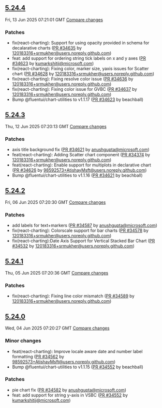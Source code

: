 ## [5.24.4](https://github.com/microsoft/fluentui/tree/@fluentui/react-charting_v5.24.4)

Fri, 13 Jun 2025 07:21:01 GMT 
[Compare changes](https://github.com/microsoft/fluentui/compare/@fluentui/react-charting_v5.24.3..@fluentui/react-charting_v5.24.4)

### Patches

- fix(react-charting): Support for using opacity provided in schema for decalarative charts ([PR #34635](https://github.com/microsoft/fluentui/pull/34635) by 120183316+srmukher@users.noreply.github.com)
- feat: add support for ordering string tick labels on x and y axes ([PR #34623](https://github.com/microsoft/fluentui/pull/34623) by kumarkshitij@microsoft.com)
- fix(react-charting): Fixing color, marker size, yaxis issues for Scatter chart ([PR #34628](https://github.com/microsoft/fluentui/pull/34628) by 120183316+srmukher@users.noreply.github.com)
- fix(react-charting): Fixing resolve color issue ([PR #34636](https://github.com/microsoft/fluentui/pull/34636) by 120183316+srmukher@users.noreply.github.com)
- fix(react-charting): Fixing color issue for GVBC ([PR #34637](https://github.com/microsoft/fluentui/pull/34637) by 120183316+srmukher@users.noreply.github.com)
- Bump @fluentui/chart-utilities to v1.1.17 ([PR #34623](https://github.com/microsoft/fluentui/pull/34623) by beachball)

## [5.24.3](https://github.com/microsoft/fluentui/tree/@fluentui/react-charting_v5.24.3)

Thu, 12 Jun 2025 07:20:13 GMT 
[Compare changes](https://github.com/microsoft/fluentui/compare/@fluentui/react-charting_v5.24.2..@fluentui/react-charting_v5.24.3)

### Patches

- axis title background fix ([PR #34621](https://github.com/microsoft/fluentui/pull/34621) by anushgupta@microsoft.com)
- feat(react-charting): Adding Scatter chart component ([PR #34374](https://github.com/microsoft/fluentui/pull/34374) by 120183316+srmukher@users.noreply.github.com)
- feat(react-charting): Enable support for multiplots in declarative chart ([PR #34626](https://github.com/microsoft/fluentui/pull/34626) by 98592573+AtishayMsft@users.noreply.github.com)
- Bump @fluentui/chart-utilities to v1.1.16 ([PR #34621](https://github.com/microsoft/fluentui/pull/34621) by beachball)

## [5.24.2](https://github.com/microsoft/fluentui/tree/@fluentui/react-charting_v5.24.2)

Fri, 06 Jun 2025 07:20:30 GMT 
[Compare changes](https://github.com/microsoft/fluentui/compare/@fluentui/react-charting_v5.24.1..@fluentui/react-charting_v5.24.2)

### Patches

- add labels for text+markers ([PR #34587](https://github.com/microsoft/fluentui/pull/34587) by anushgupta@microsoft.com)
- fix(react-charting): Colorscale support for bar charts ([PR #34578](https://github.com/microsoft/fluentui/pull/34578) by 120183316+srmukher@users.noreply.github.com)
- fix(react-charting):Date Axis Support for Vertical Stacked Bar Chart ([PR #34532](https://github.com/microsoft/fluentui/pull/34532) by 120183316+srmukher@users.noreply.github.com)

## [5.24.1](https://github.com/microsoft/fluentui/tree/@fluentui/react-charting_v5.24.1)

Thu, 05 Jun 2025 07:20:36 GMT 
[Compare changes](https://github.com/microsoft/fluentui/compare/@fluentui/react-charting_v5.24.0..@fluentui/react-charting_v5.24.1)

### Patches

- fix(react-charting): Fixing line color mismatch ([PR #34589](https://github.com/microsoft/fluentui/pull/34589) by 120183316+srmukher@users.noreply.github.com)

## [5.24.0](https://github.com/microsoft/fluentui/tree/@fluentui/react-charting_v5.24.0)

Wed, 04 Jun 2025 07:20:27 GMT 
[Compare changes](https://github.com/microsoft/fluentui/compare/@fluentui/react-charting_v5.23.97..@fluentui/react-charting_v5.24.0)

### Minor changes

- feat(react-charting): Improve locale aware date and number label formatting ([PR #34562](https://github.com/microsoft/fluentui/pull/34562) by 98592573+AtishayMsft@users.noreply.github.com)
- Bump @fluentui/chart-utilities to v1.1.15 ([PR #34552](https://github.com/microsoft/fluentui/pull/34552) by beachball)

### Patches

- pie chart fix ([PR #34582](https://github.com/microsoft/fluentui/pull/34582) by anushgupta@microsoft.com)
- feat: add support for string y-axis in VSBC ([PR #34552](https://github.com/microsoft/fluentui/pull/34552) by kumarkshitij@microsoft.com)

